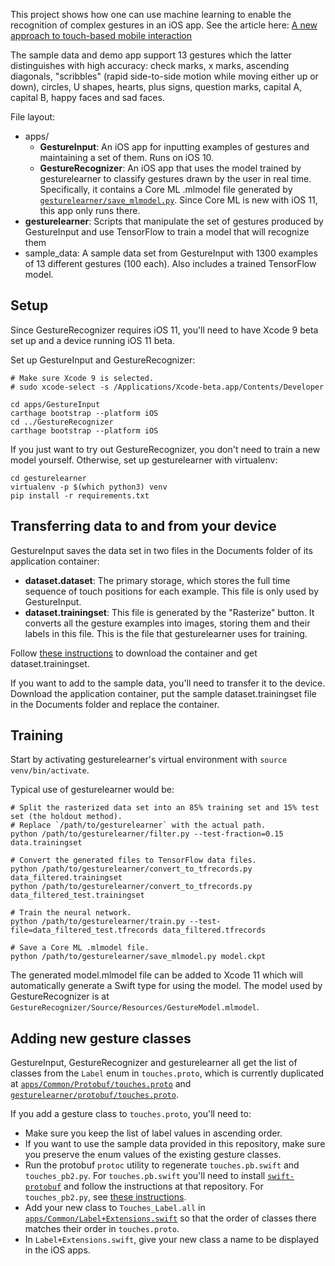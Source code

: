 This project shows how one can use machine learning to enable the recognition of complex gestures in an iOS app. See the article here: [A new approach to touch-based mobile interaction](https://medium.com/@mitochrome/a-new-approach-to-touch-based-mobile-interaction-ba47b14400b0)

The sample data and demo app support 13 gestures which the latter distinguishes with high accuracy: check marks, x marks, ascending diagonals, "scribbles" (rapid side-to-side motion while moving either up or down), circles, U shapes, hearts, plus signs, question marks, capital A, capital B, happy faces and sad faces.

File layout:
* apps/
  * **GestureInput**: An iOS app for inputting examples of gestures and maintaining a set of them. Runs on iOS 10.
  * **GestureRecognizer**: An iOS app that uses the model trained by gesturelearner to classify gestures drawn by the user in real time. Specifically, it contains a Core ML .mlmodel file generated by [`gesturelearner/save_mlmodel.py`](https://github.com/mitochrome/complex-gestures-demo/blob/master/gesturelearner/save_mlmodel.py). Since Core ML is new with iOS 11, this app only runs there.
* **gesturelearner**: Scripts that manipulate the set of gestures produced by GestureInput and use TensorFlow to train a model that will recognize them
* sample_data: A sample data set from GestureInput with 1300 examples of 13 different gestures (100 each). Also includes a trained TensorFlow model.

## Setup

Since GestureRecognizer requires iOS 11, you'll need to have Xcode 9 beta set up and a device running iOS 11 beta.

Set up GestureInput and GestureRecognizer:
```
# Make sure Xcode 9 is selected.
# sudo xcode-select -s /Applications/Xcode-beta.app/Contents/Developer

cd apps/GestureInput
carthage bootstrap --platform iOS
cd ../GestureRecognizer
carthage bootstrap --platform iOS
```

If you just want to try out GestureRecognizer, you don't need to train a new model yourself. Otherwise, set up gesturelearner with virtualenv:
```
cd gesturelearner
virtualenv -p $(which python3) venv
pip install -r requirements.txt
```

## Transferring data to and from your device

GestureInput saves the data set in two files in the Documents folder of its application container:

* **dataset.dataset**: The primary storage, which stores the full time sequence of touch positions for each example. This file is only used by GestureInput.
* **dataset.trainingset**: This file is generated by the "Rasterize" button. It converts all the gesture examples into images, storing them and their labels in this file. This is the file that gesturelearner uses for training.

Follow [these instructions](https://stackoverflow.com/a/28161494) to download the container and get dataset.trainingset.

If you want to add to the sample data, you'll need to transfer it to the device. Download the application container, put the sample dataset.trainingset file in the Documents folder and replace the container.

## Training

Start by activating gesturelearner's virtual environment with `source venv/bin/activate`.

Typical use of gesturelearner would be:
```
# Split the rasterized data set into an 85% training set and 15% test set (the holdout method).
# Replace `/path/to/gesturelearner` with the actual path.
python /path/to/gesturelearner/filter.py --test-fraction=0.15 data.trainingset

# Convert the generated files to TensorFlow data files.
python /path/to/gesturelearner/convert_to_tfrecords.py data_filtered.trainingset
python /path/to/gesturelearner/convert_to_tfrecords.py data_filtered_test.trainingset

# Train the neural network.
python /path/to/gesturelearner/train.py --test-file=data_filtered_test.tfrecords data_filtered.tfrecords

# Save a Core ML .mlmodel file.
python /path/to/gesturelearner/save_mlmodel.py model.ckpt
```

The generated model.mlmodel file can be added to Xcode 11 which will automatically generate a Swift type for using the model. The model used by GestureRecognizer is at `GestureRecognizer/Source/Resources/GestureModel.mlmodel`.

## Adding new gesture classes

GestureInput, GestureRecognizer and gesturelearner all get the list of classes from the `Label` enum in `touches.proto`, which is currently duplicated at [`apps/Common/Protobuf/touches.proto`](https://github.com/mitochrome/complex-gestures-demo/blob/master/apps/Common/Protobuf/touches.proto) and [`gesturelearner/protobuf/touches.proto`](https://github.com/mitochrome/complex-gestures-demo/blob/master/gesturelearner/protobuf/touches.proto).

If you add a gesture class to `touches.proto`, you'll need to:
- Make sure you keep the list of label values in ascending order.
- If you want to use the sample data provided in this repository, make sure you preserve the enum values of the existing gesture classes.
- Run the protobuf `protoc` utility to regenerate `touches.pb.swift` and `touches_pb2.py`. For `touches.pb.swift` you'll need to install [`swift-protobuf`](https://github.com/apple/swift-protobuf) and follow the instructions at that repository. For `touches_pb2.py`, see [these instructions](https://developers.google.com/protocol-buffers/docs/reference/python-generated).
- Add your new class to `Touches_Label.all` in [`apps/Common/Label+Extensions.swift`](https://github.com/mitochrome/complex-gestures-demo/blob/master/apps/Common/Label%2BExtensions.swift) so that the order of classes there matches their order in `touches.proto`.
- In `Label+Extensions.swift`, give your new class a name to be displayed in the iOS apps.
